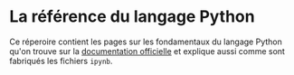 # La référence du langage Python

Ce réperoire contient les pages sur les fondamentaux du langage Python qu'on trouve sur la [documentation officielle](https://docs.python.org/fr/3/reference/index.html#reference-index) et explique aussi comme sont fabriqués les fichiers `ipynb`.
